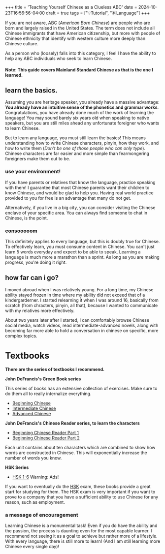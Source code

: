 +++
title = 'Teaching Yourself Chinese as a Clueless ABC'
date = 2024-10-23T16:56:56-04:00
draft = true
tags = ["💡Tutorial", "🈶Language"]
+++

If you are not aware, ABC (*American Born Chinese*) are people who are born and largely raised in the United States. The term does not include all Chinese immigrants that have American citizenship, but more with people of Chinese ethnicity that identify with western culture more deeply than Chinese culture.

As a person who (loosely) falls into this category, I feel I have the ability to help any ABC individuals who seek to learn Chinese. 

#### Note: This guide covers Mainland Standard Chinese as that is the one I learned.

## learn the basics.
Assuming you are heritage speaker, you already have a massive advantage: **You already have an intuitive sense of the phonetics and grammar works**. Congratulations, you have already done much of the work of learning the language! You may sound barely six years old when speaking to native speakers, but you are still miles ahead any unfortunate foreigner who wants to learn Chinese.

But to learn any language, you must still learn the basics! This means understanding how to write Chinese characters, pinyin, how they work, and how to write them (*Don't be one of those people who can only type*). Chinese characters are far easier and more simple than fearmongering foreigners make them out to be.

### use your environment!
If you have parents or relatives that know the language, practice speaking with them! I guarantee that most Chinese parents want their children to know Chinese, and would be glad to help you. Having real world practice provided to you for free is an advantage that many do not get.

Alternatively, if you live in a big city, you can consider visiting the Chinese enclave of your specific area. You can always find someone to chat in Chinese, is the point. 

### consooooom
This definitely applies to every language, but this is doubly true for Chinese. To effectively learn, you must consume content in Chinese. You can't just learn 5 words everyday and expect to be able to speak. Learning a language is much more a marathon than a sprint. As long as you are making progress, you're doing it right.

## how far can i go?
I moved abroad when I was relatively young. For a long time, my Chinese ability stayed frozen in time where my ability did not exceed that of a kindergarderner. I started relearning it when I was around 16, basically from scratch (from chracters, pinyin, all that), because I wanted to communicate with my relatives more effectively. 

About two years later after I started, I can comfortably browse Chinese social media, watch videos, read intermediate-advanced novels, along with becoming far more able to hold a conversation in chinese on specific, more complex topics.

# Textbooks

**There are the series of textbooks I recommend.**

**John DeFrancis's Green Book series**

This series of books has an extensive collection of exercises. Make sure to do them all to really internalize everything.

- [Beginning Chinese](https://yalebooks.yale.edu/book/9780300020588/beginning-chinese)
- [Intermediate Chinese](https://yalebooks.yale.edu/book/9780300000641/intermediate-chinese)
- [Advanced Chinese](https://yalebooks.yale.edu/book/9780300000566/advanced-chinese)

**John DeFrancis's Chinese Reader series, to learn the characters**
- [Beginning Chinese Reader Part 1](https://yalebooks.yale.edu/book/9780300020601/beginning-chinese-reader-part-1)
- [Beginning Chinese Reader Part 2](https://yalebooks.yale.edu/book/9780300020618/beginning-chinese-reader-part-2)

Each unit contains about ten characters which are combined to show how words are constructed in Chinese. This will exponentially increase the number of words you know.

**HSK Series**

- [HSK 1-6](https://chinesehsk.info/en/main-page-2/) Warning: Ads!

If you want to eventually do the [HSK](https://www.digmandarin.com/hsk-test) exam, these books provide a great start for studying for them. The HSK exam is very important if you want to prove to a company that you have a sufficient ability to use Chinese for any reason, such as employment.

### a message of encouragement

Learning Chinese is a monumental task! Even if you do have the ability and the passion, the process is daunting even for the most capable learner. I recommend not seeing it as a goal to achieve but rather more of a lifestyle. With every language, there is still more to learn! (And I am still learning more Chinese every single day)!
